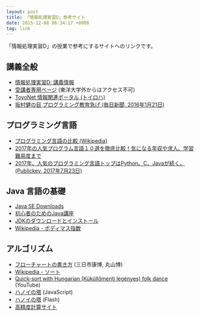 ```yaml
---
layout: post
title: 「情報処理実習D」参考サイト
date: 2015-12-08 06:34:17 +0000
tag: link
---
```

「情報処理実習D」の授業で参考にするサイトへのリンクです。

## 講義全般
- [情報処理実習D: 講義情報](http://www2.toyo.ac.jp/~seki_k/johoD.html)
- [受講者専用ページ](http://www2.toyo.ac.jp/~seki_k/johoD/index.html) (東洋大学外からはアクセス不可)
- [ToyoNet 情報関連ポータル (トイロハ)](http://www.toyo.ac.jp/site/toyonet/)
- [坂村健の目 プログラミング教育急げ (毎日新聞, 2016年1月21日)](http://mainichi.jp/articles/20160121/ddm/016/070/004000c)

## プログラミング言語
- [プログラミング言語の比較 (Wikipedia)](https://ja.wikipedia.org/wiki/%E3%83%97%E3%83%AD%E3%82%B0%E3%83%A9%E3%83%9F%E3%83%B3%E3%82%B0%E8%A8%80%E8%AA%9E%E3%81%AE%E6%AF%94%E8%BC%83)
- [2017年の人気プログラム言語１０選を徹底比較！気になる年収や求人、学習難易度まで](https://toiroha.jp/article/detail/32380)
- [2017年、人気のプログラミング言語トップはPython。C、Javaが続く。 (Publickey, 2017年7月23日)](http://www.publickey1.jp/blog/17/2017pythoncjavagoogle_trendstwittergithubstackoverflow.html)

## Java 言語の基礎
- [Java SE Downloads](http://www.oracle.com/technetwork/java/javase/downloads/index.html)
- [初心者のためのJava講座](http://www.acroquest.co.jp/webworkshop/java_course/)
- [JDKのダウンロードとインストール](http://www.bohyoh.com/Java/JDK/index.html)
- [Wikipedia - ボディマス指数](https://ja.wikipedia.org/wiki/%E3%83%9C%E3%83%87%E3%82%A3%E3%83%9E%E3%82%B9%E6%8C%87%E6%95%B0)

## アルゴリズム
- [フローチャートの書き方](http://wwwpat.eng.u-toyama.ac.jp/flowchart/)  (三日市康博, 丸山博)
- [Wikipedia - ソート](https://ja.wikipedia.org/wiki/%E3%82%BD%E3%83%BC%E3%83%88)
- [Quick-sort with Hungarian (Küküllőmenti legényes) folk dance](https://youtu.be/ywWBy6J5gz8) (YouTube)
- [ハノイの塔](http://hanoi.aimary.com/) (JavaScript)
- [ハノイの塔](http://www.sousakuba.com/flash-games/tower_of_hanoi.html) (Flash)
- [高精度計算サイト](http://keisan.casio.jp/)
